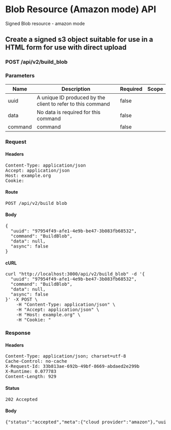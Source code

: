 # Blob Resource (Amazon mode) API

Signed Blob resource - amazon mode

## Create a signed s3 object suitable for use in a HTML form for use with direct upload

### POST /api/v2/build_blob

### Parameters

| Name | Description | Required | Scope |
|------|-------------|----------|-------|
| uuid | A unique ID produced by the client to refer to this command | false |  |
| data | No data is required for this command | false |  |
| command |  command | false |  |

### Request

#### Headers

<pre>Content-Type: application/json
Accept: application/json
Host: example.org
Cookie: </pre>

#### Route

<pre>POST /api/v2/build_blob</pre>

#### Body

<pre>{
  "uuid": "97954f49-afe1-4e9b-be47-3b083fb68532",
  "command": "BuildBlob",
  "data": null,
  "async": false
}</pre>

#### cURL

<pre class="request">curl &quot;http://localhost:3000/api/v2/build_blob&quot; -d &#39;{
  &quot;uuid&quot;: &quot;97954f49-afe1-4e9b-be47-3b083fb68532&quot;,
  &quot;command&quot;: &quot;BuildBlob&quot;,
  &quot;data&quot;: null,
  &quot;async&quot;: false
}&#39; -X POST \
	-H &quot;Content-Type: application/json&quot; \
	-H &quot;Accept: application/json&quot; \
	-H &quot;Host: example.org&quot; \
	-H &quot;Cookie: &quot;</pre>

### Response

#### Headers

<pre>Content-Type: application/json; charset=utf-8
Cache-Control: no-cache
X-Request-Id: 33b813ae-692b-49bf-8669-abdaed2e299b
X-Runtime: 0.077783
Content-Length: 929</pre>

#### Status

<pre>202 Accepted</pre>

#### Body

<pre>{"status":"accepted","meta":{"cloud_provider":"amazon"},"uuid":"97954f49-afe1-4e9b-be47-3b083fb68532","data":{"fields":{"key":"direct_uploads/9e02d454-1945-414b-b38d-9142692ea8af","success_action_status":"201","policy":"eyJleHBpcmF0aW9uIjoiMjAxOS0wNC0yOVQwODozODo0MFoiLCJjb25kaXRpb25zIjpbeyJidWNrZXQiOiJldGFwaWRpcmVjdGJ1Y2tldHRlc3QifSx7ImtleSI6ImRpcmVjdF91cGxvYWRzLzllMDJkNDU0LTE5NDUtNDE0Yi1iMzhkLTkxNDI2OTJlYThhZiJ9LHsic3VjY2Vzc19hY3Rpb25fc3RhdHVzIjoiMjAxIn0seyJ4LWFtei1jcmVkZW50aWFsIjoiYWNjZXNzS2V5MS8yMDE5MDQyOS91cy1lYXN0LTEvczMvYXdzNF9yZXF1ZXN0In0seyJ4LWFtei1hbGdvcml0aG0iOiJBV1M0LUhNQUMtU0hBMjU2In0seyJ4LWFtei1kYXRlIjoiMjAxOTA0MjlUMDczODQwWiJ9XX0=","x-amz-credential":"accessKey1/20190429/us-east-1/s3/aws4_request","x-amz-algorithm":"AWS4-HMAC-SHA256","x-amz-date":"20190429T073840Z","x-amz-signature":"67fddc7537f40837da7afef00189b1db1db177763a537c9cc5839f055d62a32e"},"url":"http://localhost:9000/etapidirectbuckettest"}}</pre>

